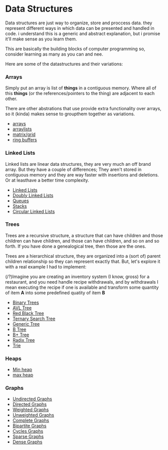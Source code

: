 # Data Structures

Data structures are just way to organize, store and proccess data. they represent different ways in which data can be presented and handled in code. i understand this is a generic and abstract explanation, but i promise it'll make sense as you learn them.

This are basically the building blocks of computer programming so, consider learning as many as you can and nee.

Here are some of the datastructures and their variations:

### Arrays

Simply put an array is list of __things__ in a contiguous memory. Where all of this __things__ (or the references/pointers to the thing) are adjacent to each other.

There are other abstrations that use provide extra functionality over arrays, so it (kinda) makes sense to groupthem together as variations.


- [arrays](./arrays.md)
- [arraylists](./array-lists.md)
- [matrix/grid](./matrix.md)
- [ring buffers](./ring-buffers.md)


### Linked Lists

Linked lists are linear data structures, they are very much an off brand array. But they have a couple of differences; They aren't stored in contiguous memory and they are way faster with insertions and deletions. Or at leasthave a better time complexity. 

- [Linked Lists](./linked-lists.md)
- [Doubly Linked Lists](./doubly-linked-lists.md)
- [Queues](./queues.md)
- [Stacks](./stacks.md)
- [Circular Linked Lists](./circular-linked-list.md)


### Trees

Trees are a recursive structure, a structure that can have children and those children can have children, and those can have children, and so on and so forth. If you have done a genealogical tree, then those are the ones.

Trees are a hierarchical structure, they are organized into a (sort of) parent children relationship so they can represent exactly that. But, let's explore it with a real example I had to implement: 

(/?)Imagine you are creating an inventory system (I know, gross) for a restaurant, and you need handle recipe withdrawals, and by withdrawals I mean executing the recipe if one is available and transform some quantity of item __A__ into some predefined quatity of item __B__ 

- [Binary Trees](./binary-trees.md)
- [AVL Tree](./avl-trees.md)
- [Red Black Tree](./red-black-trees.md)
- [Ternary Search Tree](./ternary-search-trees.md)
- [Generic Tree](./generic-trees.md)
- [B Tree](./b-trees.md)
- [B+ Tree](./b-plus-trees.md)
- [Radix Tree](./radix-trees.md)
- [Trie](./tries.md)



### Heaps

- [Min heap](./.md)
- [max heap](./.md)


### Graphs

- [Undirected Graphs](./.md)
- [Directed Graphs](./.md)
- [Weighted Graphs](./.md)
- [Unweighted Graphs](./.md)
- [Complete Graphs](./.md)
- [Bipartite Graphs](./.md) 
- [Cycles Graphs](./.md)
- [Sparse Graphs](./.md)
- [Dense Graphs](./.md)

